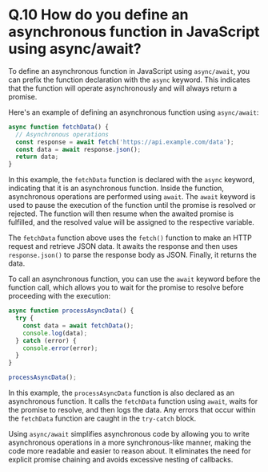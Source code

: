 # Q.10 How do you define an asynchronous function in JavaScript using async/await?

To define an asynchronous function in JavaScript using `async/await`, you can prefix the function declaration with the `async` keyword. This indicates that the function will operate asynchronously and will always return a promise.

Here's an example of defining an asynchronous function using `async/await`:

```javascript
async function fetchData() {
  // Asynchronous operations
  const response = await fetch('https://api.example.com/data');
  const data = await response.json();
  return data;
}
```

In this example, the `fetchData` function is declared with the `async` keyword, indicating that it is an asynchronous function. Inside the function, asynchronous operations are performed using `await`. The `await` keyword is used to pause the execution of the function until the promise is resolved or rejected. The function will then resume when the awaited promise is fulfilled, and the resolved value will be assigned to the respective variable.

The `fetchData` function above uses the `fetch()` function to make an HTTP request and retrieve JSON data. It awaits the response and then uses `response.json()` to parse the response body as JSON. Finally, it returns the data.

To call an asynchronous function, you can use the `await` keyword before the function call, which allows you to wait for the promise to resolve before proceeding with the execution:

```javascript
async function processAsyncData() {
  try {
    const data = await fetchData();
    console.log(data);
  } catch (error) {
    console.error(error);
  }
}

processAsyncData();
```

In this example, the `processAsyncData` function is also declared as an asynchronous function. It calls the `fetchData` function using `await`, waits for the promise to resolve, and then logs the data. Any errors that occur within the `fetchData` function are caught in the `try-catch` block.

Using `async/await` simplifies asynchronous code by allowing you to write asynchronous operations in a more synchronous-like manner, making the code more readable and easier to reason about. It eliminates the need for explicit promise chaining and avoids excessive nesting of callbacks.